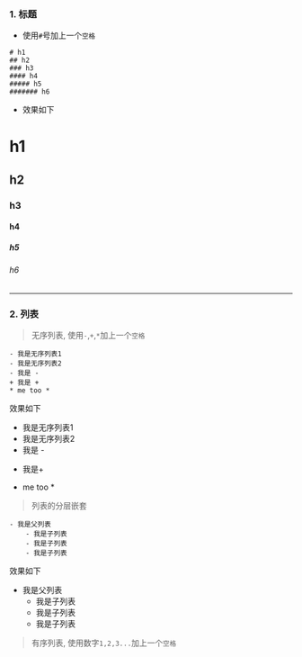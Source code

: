 ### 1. 标题
- 使用`#`号加上一个`空格`

```
# h1
## h2 
### h3
#### h4
##### h5 
####### h6
```
- 效果如下
# h1
## h2 
### h3
#### h4
##### h5 
###### h6

---
### 2. 列表
> 无序列表, 使用`-`,`+`,`*`加上一个`空格`

```
- 我是无序列表1
- 我是无序列表2
- 我是 -
+ 我是 +
* me too *
```
效果如下

- 我是无序列表1
- 我是无序列表2
- 我是 -
+ 我是+
* me too *

> 列表的分层嵌套

```
- 我是父列表
    - 我是子列表
    - 我是子列表
    - 我是子列表
```
效果如下
- 我是父列表
    - 我是子列表
    - 我是子列表
    - 我是子列表


> 有序列表, 使用数字`1,2,3...`加上一个`空格`



